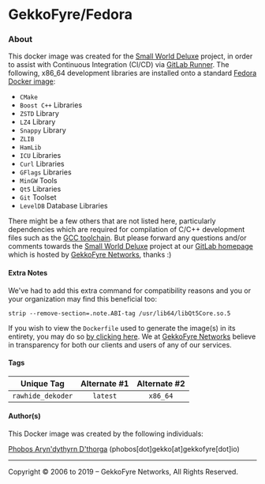 # GekkoFyre/Fedora

### About

This docker image was created for the [Small World Deluxe](https://git.gekkofyre.io/amateur-radio/small-world-deluxe) project, in order to assist with Continuous Integration (CI/CD) via [GitLab Runner](https://docs.gitlab.com/runner/). The following, x86_64 development libraries are installed onto a standard [Fedora Docker image](https://hub.docker.com/_/fedora):

- `CMake`
- `Boost C++` Libraries
- `ZSTD` Library
- `LZ4` Library
- `Snappy` Library
- `ZLIB`
- `HamLib`
- `ICU` Libraries
- `Curl` Libraries
- `GFlags` Libraries
- `MinGW` Tools
- `Qt5` Libraries
- `Git` Toolset
- `LevelDB` Database Libraries

There might be a few others that are not listed here, particularly dependencies which are required for compilation of C/C++ development files such as the [GCC toolchain](https://gcc.gnu.org/). But please forward any questions and/or comments towards the [Small World Deluxe](https://git.gekkofyre.io/amateur-radio/small-world-deluxe) project at our [GitLab homepage](https://git.gekkofyre.io/) which is hosted by [GekkoFyre Networks](https://gekkofyre.io/), thanks :)

#### Extra Notes

We've had to add this extra command for compatibility reasons and you or your organization may find this beneficial too:

```strip --remove-section=.note.ABI-tag /usr/lib64/libQt5Core.so.5```

If you wish to view the `Dockerfile` used to generate the image(s) in its entirety, you may do so [by clicking here](https://git.gekkofyre.io/amateur-radio/small-world-deluxe/tree/develop/docker/fedora/). We at [GekkoFyre Networks](https://gekkofyre.io/) believe in transparency for both our clients and users of any of our services.

#### Tags

|    Unique Tag     | Alternate #1 | Alternate #2 |
| :---------------: | :----------: | :----------: |
| `rawhide_dekoder` |   `latest`   |   `x86_64`   |

#### Author(s)

This Docker image was created by the following individuals:

[Phobos Aryn'dythyrn D'thorga](https://drake.network/@phobos_dthorga) (phobos[dot]gekko[at]gekkofyre[dot]io)

------

Copyright © 2006 to 2019 – GekkoFyre Networks, All Rights Reserved.